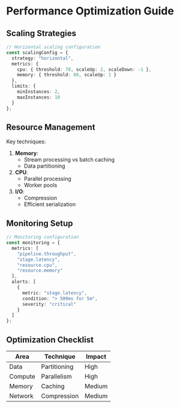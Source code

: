 # Performance Optimization Guide

## Scaling Strategies
```typescript
// Horizontal scaling configuration
const scalingConfig = {
  strategy: "horizontal",
  metrics: {
    cpu: { threshold: 70, scaleUp: 2, scaleDown: -1 },
    memory: { threshold: 80, scaleUp: 1 }
  },
  limits: {
    minInstances: 2,
    maxInstances: 10
  }
};
```

## Resource Management
Key techniques:
1. **Memory**:
   - Stream processing vs batch caching
   - Data partitioning
2. **CPU**:
   - Parallel processing
   - Worker pools
3. **I/O**:
   - Compression
   - Efficient serialization

## Monitoring Setup
```typescript
// Monitoring configuration
const monitoring = {
  metrics: [
    "pipeline.throughput",
    "stage.latency",
    "resource.cpu",
    "resource.memory"
  ],
  alerts: [
    {
      metric: "stage.latency",
      condition: "> 500ms for 5m",
      severity: "critical"
    }
  ]
};
```

## Optimization Checklist
| Area | Technique | Impact |
|------|-----------|--------|
| Data | Partitioning | High |
| Compute | Parallelism | High |
| Memory | Caching | Medium |
| Network | Compression | Medium |